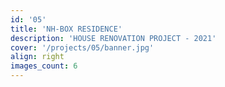 ```yaml
---
id: '05'
title: 'NH-BOX RESIDENCE'
description: 'HOUSE RENOVATION PROJECT - 2021'
cover: '/projects/05/banner.jpg'
align: right
images_count: 6
---
```

